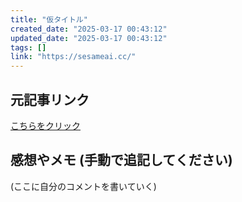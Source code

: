 ```yaml
---
title: "仮タイトル"
created_date: "2025-03-17 00:43:12"
updated_date: "2025-03-17 00:43:12"
tags: []
link: "https://sesameai.cc/"
---
```

## 元記事リンク
[こちらをクリック](https://sesameai.cc/)

## 感想やメモ (手動で追記してください)
(ここに自分のコメントを書いていく)
